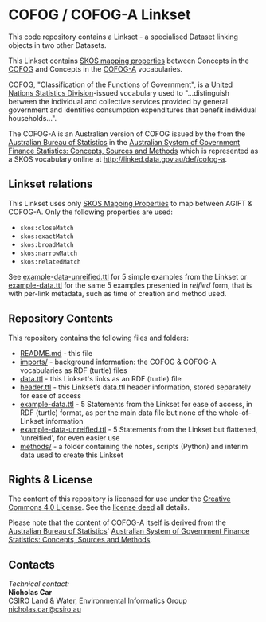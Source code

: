 # COFOG / COFOG-A Linkset
This code repository contains a Linkset - a specialised Dataset linking objects in two other Datasets.

This Linkset contains [SKOS mapping properties](https://www.w3.org/TR/skos-reference/#mapping) between Concepts in the [COFOG](http://linked.data.gov.au/def/cofog) and Concepts in the [COFOG-A](http://linked.data.gov.au/def/cofog) vocabularies.

COFOG, "Classification of the Functions of Government", is a [United Nations Statistics Division](https://unstats.un.org/unsd/iiss/Classification-of-the-Functions-of-Government-COFOG.ashx)-issued vocabulary used to "...distinguish between the individual and collective services provided by general government and identifies consumption expenditures that benefit individual households...".

The COFOG-A is an Australian version of COFOG issued by the from the [Australian Bureau of Statistics](http://www.abs.gov.au) in the [Australian System of Government Finance Statistics: Concepts, Sources and Methods](http://www.ausstats.abs.gov.au/ausstats/subscriber.nsf/0/418BDDEBD088A012CA257F230019D433/$File/55140_2015.pdf) which is represented as a SKOS vocabulary online at <http://linked.data.gov.au/def/cofog-a>.


## Linkset relations
This Linkset uses only [SKOS Mapping Properties](https://www.w3.org/TR/skos-reference/#mapping) to map between AGIFT & COFOG-A. Only the following properties are used:

* `skos:closeMatch`
* `skos:exactMatch`
* `skos:broadMatch`
* `skos:narrowMatch`
* `skos:relatedMatch`

See [example-data-unreified.ttl](example-data-unreified.ttl) for 5 simple examples from the Linkset or [example-data.ttl](example-data.ttl) for the same 5 examples presented in *reified* form, that is with per-link metadata, such as time of creation and method used.


## Repository Contents
This repository contains the following files and folders:

* [README.md](README.md) - this file
* [imports/](imports/) - background information: the COFOG & COFOG-A vocabularies as RDF (turtle) files
* [data.ttl](data.ttl) - this Linkset's links as an RDF (turtle) file
* [header.ttl](header.ttl) - this Linkset’s data.ttl header information, stored separately for ease of access
* [example-data.ttl](example-data.ttl) - 5 Statements from the Linkset for ease of access, in RDF (turtle) format, as per the main data file but none of the whole-of-Linkset information
* [example-data-unreified.ttl](example-data-unreified.ttl) - 5 Statements from the Linkset but flattened, 'unreified', for even easier use
* [methods/](methods/) - a folder containing the notes, scripts (Python) and interim data used to create this Linkset


## Rights & License
The content of this repository is licensed for use under the [Creative Commons 4.0 License](https://creativecommons.org/licenses/by/4.0/). See the [license deed](LICENSE) all details.

Please note that the content of COFOG-A itself is derived from the [Australian Bureau of Statistics](http://www.abs.gov.au)' [Australian System of Government Finance Statistics: Concepts, Sources and Methods](http://www.ausstats.abs.gov.au/ausstats/subscriber.nsf/0/418BDDEBD088A012CA257F230019D433/$File/55140_2015.pdf).


## Contacts
*Technical contact:*  
**Nicholas Car**  
CSIRO Land & Water, Environmental Informatics Group  
<nicholas.car@csiro.au>  
